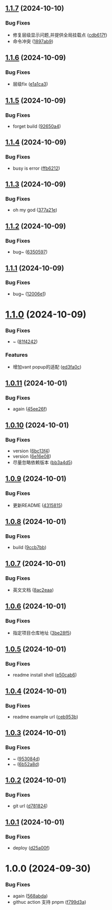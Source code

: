 ## [1.1.7](https://github.com/pandavips/Vue3-Command-Dialog/compare/v1.1.6...v1.1.7) (2024-10-10)


### Bug Fixes

* 修复层级显示问题,并提供全局挂载点 ([cdb617f](https://github.com/pandavips/Vue3-Command-Dialog/commit/cdb617fc873f1e6c9de1c8ac46afa7a00146193d))
* 命令冲突 ([1897ab9](https://github.com/pandavips/Vue3-Command-Dialog/commit/1897ab98527932d12da2f4fec815ef5dfb0db5bd))

## [1.1.6](https://github.com/pandavips/Vue3-Command-Dialog/compare/v1.1.5...v1.1.6) (2024-10-09)


### Bug Fixes

* 层级fix ([e1a1ca3](https://github.com/pandavips/Vue3-Command-Dialog/commit/e1a1ca38752e50371687d075e54d2918a544259f))

## [1.1.5](https://github.com/pandavips/Vue3-Command-Dialog/compare/v1.1.4...v1.1.5) (2024-10-09)


### Bug Fixes

* forget build ([92650a4](https://github.com/pandavips/Vue3-Command-Dialog/commit/92650a49e0e9ff9db80fa857fdb69bece26e565a))

## [1.1.4](https://github.com/pandavips/Vue3-Command-Dialog/compare/v1.1.3...v1.1.4) (2024-10-09)


### Bug Fixes

* busy is error ([ffb6212](https://github.com/pandavips/Vue3-Command-Dialog/commit/ffb621255f514593cbdc70993a1ac1942e1d179a))

## [1.1.3](https://github.com/pandavips/Vue3-Command-Dialog/compare/v1.1.2...v1.1.3) (2024-10-09)


### Bug Fixes

* oh my  god ([377a21e](https://github.com/pandavips/Vue3-Command-Dialog/commit/377a21eae9df4f7f6cfb8ebe76424318e6d4556c))

## [1.1.2](https://github.com/pandavips/Vue3-Command-Dialog/compare/v1.1.1...v1.1.2) (2024-10-09)


### Bug Fixes

* bug~ ([6350597](https://github.com/pandavips/Vue3-Command-Dialog/commit/6350597e2e523a86a44ef4bbf45152882e8fa595))

## [1.1.1](https://github.com/pandavips/Vue3-Command-Dialog/compare/v1.1.0...v1.1.1) (2024-10-09)


### Bug Fixes

* bug~ ([12006e1](https://github.com/pandavips/Vue3-Command-Dialog/commit/12006e12de6e37f6f64ebfb403d0cd564af6db26))

# [1.1.0](https://github.com/pandavips/Vue3-Command-Dialog/compare/v1.0.11...v1.1.0) (2024-10-09)


### Bug Fixes

* ~ ([81f4242](https://github.com/pandavips/Vue3-Command-Dialog/commit/81f4242487a61215ab8a719537f86a4d3715b3a7))


### Features

* 增加vant popup的适配 ([ed3fa0c](https://github.com/pandavips/Vue3-Command-Dialog/commit/ed3fa0c2848b07c5d058b2b910408fdce90cd624))

## [1.0.11](https://github.com/pandavips/Vue3-Command-Dialog/compare/v1.0.10...v1.0.11) (2024-10-01)


### Bug Fixes

* again ([45ee26f](https://github.com/pandavips/Vue3-Command-Dialog/commit/45ee26faa9e69dbe55aafb7ada0331e28cb2a7dc))

## [1.0.10](https://github.com/pandavips/Vue3-Command-Dialog/compare/v1.0.9...v1.0.10) (2024-10-01)


### Bug Fixes

* version ([6bc13f4](https://github.com/pandavips/Vue3-Command-Dialog/commit/6bc13f4401723cd8d015647c321422920fd0c577))
* version ([6e16e08](https://github.com/pandavips/Vue3-Command-Dialog/commit/6e16e081bfe972bf938730018355a7a7d9638373))
* 尽量忽略依赖版本 ([bb3a4d5](https://github.com/pandavips/Vue3-Command-Dialog/commit/bb3a4d58b07e90b6daae5f6a3efc7eacba65e730))

## [1.0.9](https://github.com/pandavips/Vue3-Command-Dialog/compare/v1.0.8...v1.0.9) (2024-10-01)


### Bug Fixes

* 更新README ([4315815](https://github.com/pandavips/Vue3-Command-Dialog/commit/43158151d0e26a2f71d76322df3fc33dcba4b896))

## [1.0.8](https://github.com/pandavips/Vue3-Command-Dialog/compare/v1.0.7...v1.0.8) (2024-10-01)


### Bug Fixes

* build ([9ccb7bb](https://github.com/pandavips/Vue3-Command-Dialog/commit/9ccb7bb8f2cb6bdf0365a06f2487813edd6b0691))

## [1.0.7](https://github.com/pandavips/Vue3-Command-Dialog/compare/v1.0.6...v1.0.7) (2024-10-01)


### Bug Fixes

* 英文文档 ([8ac2eaa](https://github.com/pandavips/Vue3-Command-Dialog/commit/8ac2eaa3a35b4c586afd5f170f73a24ab256be2b))

## [1.0.6](https://github.com/pandavips/Vue3-Command-Dialog/compare/v1.0.5...v1.0.6) (2024-10-01)


### Bug Fixes

* 指定项目仓库地址 ([3be28f5](https://github.com/pandavips/Vue3-Command-Dialog/commit/3be28f5bbe2f02c9e92e718023aeb197d8343231))

## [1.0.5](https://github.com/pandavips/Vue3-Command-Dialog/compare/v1.0.4...v1.0.5) (2024-10-01)


### Bug Fixes

* readme install shell ([e50cab6](https://github.com/pandavips/Vue3-Command-Dialog/commit/e50cab6e5c8022fd0cc9864bd27be51bb4ecf295))

## [1.0.4](https://github.com/pandavips/Vue3-Command-Dialog/compare/v1.0.3...v1.0.4) (2024-10-01)


### Bug Fixes

* readme example url ([ceb953b](https://github.com/pandavips/Vue3-Command-Dialog/commit/ceb953b6d8fe4182438254f4a65eb70f6bc56044))

## [1.0.3](https://github.com/pandavips/Vue3-Command-Dialog/compare/v1.0.2...v1.0.3) (2024-10-01)


### Bug Fixes

* ~ ([953084d](https://github.com/pandavips/Vue3-Command-Dialog/commit/953084de9019696fb300388b71e7aecc22c7500a))
* ~ ([6b52a8d](https://github.com/pandavips/Vue3-Command-Dialog/commit/6b52a8d3d85a3f21afa125923aeef92e20e93be2))

## [1.0.2](https://github.com/pandavips/Vue3-Command-Dialog/compare/v1.0.1...v1.0.2) (2024-10-01)


### Bug Fixes

* git url ([d781824](https://github.com/pandavips/Vue3-Command-Dialog/commit/d781824144e0c9ab7b846845c18ecb9d34b02970))

## [1.0.1](https://github.com/pandavips/Vue3-Command-Dialog/compare/v1.0.0...v1.0.1) (2024-10-01)


### Bug Fixes

* deploy ([d25a00f](https://github.com/pandavips/Vue3-Command-Dialog/commit/d25a00fc29b04f82f59fb4c43962fc8b01338523))

# 1.0.0 (2024-09-30)


### Bug Fixes

* again ([568abda](https://github.com/pandavips/Vue3-Command-Dialog/commit/568abda18b9bc76276e4253260d17acefde0ab7e))
* githuc action 支持 pnpm ([f799d3a](https://github.com/pandavips/Vue3-Command-Dialog/commit/f799d3a660bfd9f879ce9516d97f5b63359e22b1))

